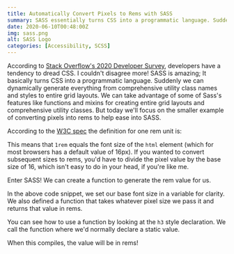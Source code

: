 ```yaml
---
title: Automatically Convert Pixels to Rems with SASS
summary: SASS essentially turns CSS into a programmatic language. Suddenly we can dynamically generate everything from comprehensive utility class names and styles to entire grid layouts.  In this post we'll take advantage of SASS functions to convert pixels to rems without all the ugly math.
date: 2020-06-10T00:48:00Z
img: sass.png
alt: SASS Logo
categories: [Accessibility, SCSS]
---
```



<p class="drop-cap">According to <a href="https://insights.stackoverflow.com/survey/2020#technology-most-loved-dreaded-and-wanted-languages-loved" target="_blank" rel="noopener noreferrer">Stack Overflow's 2020 Developer Survey</a>, developers have a tendency to dread CSS. I couldn't disagree more! SASS is amazing; It basically turns CSS into a programmatic language. Suddenly we can dynamically generate everything from comprehensive utility class names and styles to entire grid layouts. We can take advantage of some of Sass's features like functions and mixins for creating entire grid layouts and comprehensive utility classes.  But today we'll focus on the smaller example of converting pixels into rems to help ease into SASS.</p>

According to the <a href="http://www.w3.org/TR/2013/CR-css3-values-20130730/#font-relative-lengths" target="_blank" rel="noopener noreferrer">W3C spec</a> the definition for one rem unit is:

<quote>
  <template #quote>One rem is equal to the computed value of the font-size on the root element. When specified on the font-size property of the root element, the rem units refer to the property’s initial value.</template>
</quote>

This means that `1rem` equals the font size of the `html` element (which for most browsers has a default value of 16px). If you wanted to convert subsequent sizes to rems, you'd have to divide the pixel value by the base size of 16, which isn't easy to do in your head, if you're like me.

Enter SASS! We can create a function to generate the rem value for us.

<snippet lang="scss">
<template #code>
$base-font-size: 16px;
<br />
@function calculate-rem($size) {
  $rem-size: $size / $base-font-size;
  @return #{$rem-size}rem;
}
<br />
h3 {
  font-size: calculate-rem(120px);
}
</template>
</snippet>

In the above code snippet, we set our base font size in a variable for clarity. We also defined a function that takes whatever pixel size we pass it and returns that value in rems.

You can see how to use a function by looking at the `h3` style declaration. We call the function where we'd normally declare a static value.

When this compiles, the value will be in rems!


